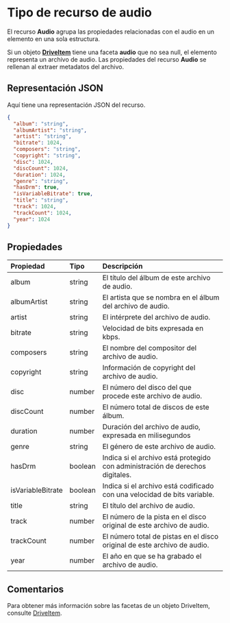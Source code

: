 # <a name="audio-resource-type"></a>Tipo de recurso de audio

El recurso **Audio** agrupa las propiedades relacionadas con el audio en un elemento en una sola estructura.

Si un objeto [**DriveItem**](driveitem.md) tiene una faceta **audio** que no sea null, el elemento representa un archivo de audio. Las propiedades del recurso **Audio** se rellenan al extraer metadatos del archivo. 

## <a name="json-representation"></a>Representación JSON

Aquí tiene una representación JSON del recurso.

<!-- {
  "blockType": "resource",
  "optionalProperties": [ ],
  "@odata.type": "microsoft.graph.audio"
}-->
```json
{
  "album": "string",
  "albumArtist": "string",
  "artist": "string",
  "bitrate": 1024,
  "composers": "string",
  "copyright": "string",
  "disc": 1024,
  "discCount": 1024,
  "duration": 1024,
  "genre": "string",
  "hasDrm": true,
  "isVariableBitrate": true,
  "title": "string",
  "track": 1024,
  "trackCount": 1024,
  "year": 1024
}
```

## <a name="properties"></a>Propiedades

| Propiedad          | Tipo    | Descripción                                                          |
|:------------------|:--------|:---------------------------------------------------------------------|
| album             | string  | El título del álbum de este archivo de audio.                          |
| albumArtist       | string  | El artista que se nombra en el álbum del archivo de audio.                    |
| artist            | string  | El intérprete del archivo de audio.                            |
| bitrate           | string  | Velocidad de bits expresada en kbps.                                           |
| composers         | string  | El nombre del compositor del archivo de audio.                          |
| copyright         | string  | Información de copyright del archivo de audio.                            |
| disc              | number  | El número del disco del que procede este archivo de audio.                    |
| discCount         | number  | El número total de discos de este álbum.                             |
| duration          | number  | Duración del archivo de audio, expresada en milisegundos                |
| genre             | string  | El género de este archivo de audio.                                        |
| hasDrm            | boolean | Indica si el archivo está protegido con administración de derechos digitales.   |
| isVariableBitrate | boolean | Indica si el archivo está codificado con una velocidad de bits variable.            |
| title             | string  | El título del archivo de audio.                                         |
| track             | number  | El número de la pista en el disco original de este archivo de audio.    |
| trackCount        | number  | El número total de pistas en el disco original de este archivo de audio. |
| year              | number  | El año en que se ha grabado el archivo de audio.                                |

## <a name="remarks"></a>Comentarios 

Para obtener más información sobre las facetas de un objeto DriveItem, consulte [DriveItem](driveitem.md).



<!-- uuid: 8fcb5dbc-d5aa-4681-8e31-b001d5168d79
2015-10-25 14:57:30 UTC -->
<!-- {
  "type": "#page.annotation",
  "description": "audio resource",
  "keywords": "",
  "section": "documentation",
  "tocPath": ""
}-->